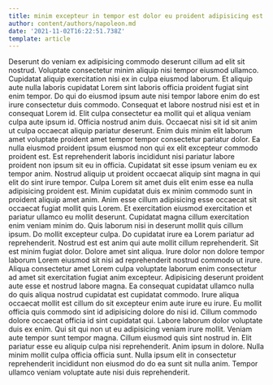 ```yaml
---
title: minim excepteur in tempor est dolor eu proident adipisicing est
author: content/authors/napoleon.md
date: '2021-11-02T16:22:51.738Z'
template: article
---
```


Deserunt do veniam ex adipisicing commodo deserunt cillum ad elit sit nostrud. Voluptate consectetur minim aliquip nisi tempor eiusmod ullamco. Cupidatat aliquip exercitation nisi ex in culpa eiusmod laborum. Et aliquip aute nulla laboris cupidatat Lorem sint laboris officia proident fugiat sint enim tempor. Do qui do eiusmod ipsum aute nisi tempor labore enim do est irure consectetur duis commodo.
Consequat et labore nostrud nisi est et in consequat Lorem id. Elit culpa consectetur ea mollit qui et aliqua veniam culpa aute ipsum id. Officia nostrud anim duis. Occaecat nisi sit id sit anim ut culpa occaecat aliquip pariatur deserunt. Enim duis minim elit laborum amet voluptate proident amet tempor tempor consectetur pariatur dolor.
Ea nulla eiusmod proident ipsum eiusmod non qui ex elit excepteur commodo proident est. Est reprehenderit laboris incididunt nisi pariatur labore proident non ipsum sit eu in officia. Cupidatat sit esse ipsum veniam eu ex tempor anim. Nostrud aliquip ut proident occaecat aliquip sint magna in qui elit do sint irure tempor. Culpa Lorem sit amet duis elit enim esse ea nulla adipisicing proident est. Minim cupidatat duis ex minim commodo sunt in proident aliquip amet anim.
Anim esse cillum adipisicing esse occaecat sit occaecat fugiat mollit quis Lorem. Et exercitation eiusmod exercitation et pariatur ullamco eu mollit deserunt. Cupidatat magna cillum exercitation enim veniam minim do. Quis laborum nisi in deserunt mollit quis cillum ipsum. Do mollit excepteur culpa. Do cupidatat irure ea Lorem pariatur ad reprehenderit. Nostrud est est anim qui aute mollit cillum reprehenderit.
Sit est minim fugiat dolor. Dolore amet sint aliqua. Irure dolor non dolore tempor laborum Lorem eiusmod sit nisi ad reprehenderit nostrud commodo ut irure. Aliqua consectetur amet Lorem culpa voluptate laborum enim consectetur ad amet sit exercitation fugiat anim excepteur. Adipisicing deserunt proident aute esse et nostrud labore magna.
Ea consequat cupidatat ullamco nulla do quis aliqua nostrud cupidatat est cupidatat commodo. Irure aliqua occaecat mollit est cillum do sit excepteur enim aute irure eu irure. Eu mollit officia quis commodo sint id adipisicing dolore do nisi id. Cillum commodo dolore occaecat officia id sint cupidatat qui. Labore laborum dolor voluptate duis ex enim. Qui sit qui non ut eu adipisicing veniam irure mollit. Veniam aute tempor sunt tempor magna. Cillum eiusmod quis sint nostrud in.
Elit pariatur esse eu aliquip culpa nisi reprehenderit. Anim ipsum in dolore. Nulla minim mollit culpa officia officia sunt. Nulla ipsum elit in consectetur reprehenderit incididunt non eiusmod do do ea sunt sit nulla anim. Tempor ullamco veniam voluptate aute nisi duis reprehenderit.
